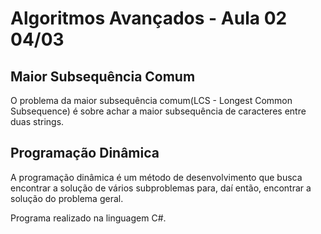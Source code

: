# Algoritmos Avançados - Aula 02 04/03

## Maior Subsequência Comum

O problema da maior subsequência comum(LCS - Longest Common Subsequence) é sobre achar a maior subsequência de caracteres entre duas strings.

## Programação Dinâmica

A programação dinâmica é um método de desenvolvimento que busca encontrar a solução de vários subproblemas para, daí então, encontrar a solução do problema geral.

Programa realizado na linguagem C#.
